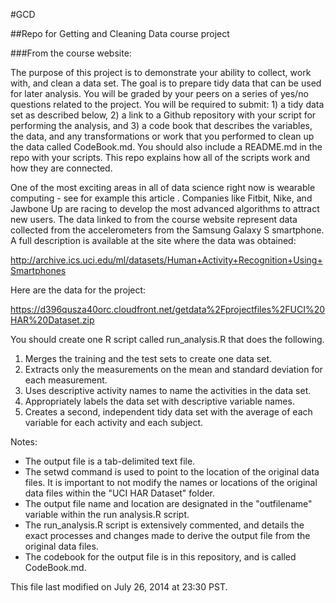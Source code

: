 #GCD

##Repo for Getting and Cleaning Data course project

###From the course website:

The purpose of this project is to demonstrate your ability to collect, work with, and clean a data set. The goal is to prepare tidy data that can be used for later analysis. You will be graded by your peers on a series of yes/no questions related to the project. You will be required to submit: 1) a tidy data set as described below, 2) a link to a Github repository with your script for performing the analysis, and 3) a code book that describes the variables, the data, and any transformations or work that you performed to clean up the data called CodeBook.md. You should also include a README.md in the repo with your scripts. This repo explains how all of the scripts work and how they are connected.  

One of the most exciting areas in all of data science right now is wearable computing - see for example this article . Companies like Fitbit, Nike, and Jawbone Up are racing to develop the most advanced algorithms to attract new users. The data linked to from the course website represent data collected from the accelerometers from the Samsung Galaxy S smartphone. A full description is available at the site where the data was obtained: 

http://archive.ics.uci.edu/ml/datasets/Human+Activity+Recognition+Using+Smartphones 

Here are the data for the project: 

https://d396qusza40orc.cloudfront.net/getdata%2Fprojectfiles%2FUCI%20HAR%20Dataset.zip 

You should create one R script called run_analysis.R that does the following. 
1. Merges the training and the test sets to create one data set.  
2. Extracts only the measurements on the mean and standard deviation for each measurement.   
3. Uses descriptive activity names to name the activities in the data set.  
4. Appropriately labels the data set with descriptive variable names.   
5. Creates a second, independent tidy data set with the average of each variable for each activity and each subject. 

Notes:
- The output file is a tab-delimited text file.  
- The setwd command is used to point to the location of the original data files. It is important to not modify the names or locations of the original data files within the "UCI HAR Dataset" folder.  
- The output file name and location are designated in the "outfilename" variable within the run analysis.R script.  
- The run_analysis.R script is extensively commented, and details the exact processes and changes made to derive the output file from the original data files.  
- The codebook for the output file is in this repository, and is called CodeBook.md.  

This file last modified on July 26, 2014 at 23:30 PST.
 